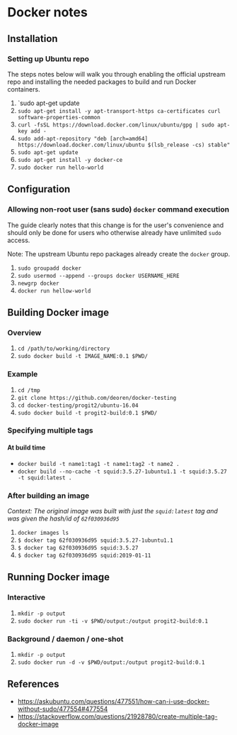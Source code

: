 # Docker notes

## Installation

### Setting up Ubuntu repo

The steps notes below will walk you through enabling the official upstream repo and installing the needed packages to build and run Docker containers.

1. `sudo apt-get update
1. `sudo apt-get install -y apt-transport-https ca-certificates curl software-properties-common`
1. `curl -fsSL https://download.docker.com/linux/ubuntu/gpg | sudo apt-key add -`
1. `sudo add-apt-repository "deb [arch=amd64] https://download.docker.com/linux/ubuntu $(lsb_release -cs) stable"`
1. `sudo apt-get update`
1. `sudo apt-get install -y docker-ce`
1. `sudo docker run hello-world`

## Configuration

### Allowing non-root user (sans sudo) `docker` command execution

The guide clearly notes that this change is for the user's convenience
and should only be done for users who otherwise already have unlimited `sudo`
access.

Note: The upstream Ubuntu repo packages already create the `docker` group.

1. `sudo groupadd docker`
1. `sudo usermod --append --groups docker USERNAME_HERE`
1. `newgrp docker`
1. `docker run hellow-world`

## Building Docker image

### Overview

1. `cd /path/to/working/directory`
1. `sudo docker build -t IMAGE_NAME:0.1 $PWD/`

### Example

1. `cd /tmp`
1. `git clone https://github.com/deoren/docker-testing`
1. `cd docker-testing/progit2/ubuntu-16.04`
1. `sudo docker build -t progit2-build:0.1 $PWD/`

### Specifying multiple tags

#### At build time

- `docker build -t name1:tag1 -t name1:tag2 -t name2 .`
- `docker build --no-cache -t squid:3.5.27-1ubuntu1.1 -t squid:3.5.27 -t squid:latest .`

### After building an image

*Context: The original image was built with just the `squid:latest` tag and
was given the hash/id of `62f030936d95`*

1. `docker images ls`
1. `$ docker tag 62f030936d95 squid:3.5.27-1ubuntu1.1`
1. `$ docker tag 62f030936d95 squid:3.5.27`
1. `$ docker tag 62f030936d95 squid:2019-01-11`

## Running Docker image

### Interactive

1. `mkdir -p output`
1. `sudo docker run -ti -v $PWD/output:/output progit2-build:0.1`

### Background / daemon / one-shot

1. `mkdir -p output`
1. `sudo docker run -d -v $PWD/output:/output progit2-build:0.1`

## References

- <https://askubuntu.com/questions/477551/how-can-i-use-docker-without-sudo/477554#477554>
- <https://stackoverflow.com/questions/21928780/create-multiple-tag-docker-image>
